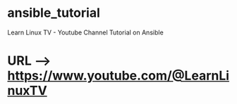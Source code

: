 # ansible_tutorial
Learn Linux TV - Youtube Channel Tutorial on Ansible

URL --> https://www.youtube.com/@LearnLinuxTV
====================================================
